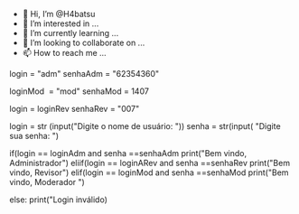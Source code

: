 - 👋 Hi, I’m @H4batsu
- 👀 I’m interested in ...
- 🌱 I’m currently learning ...
- 💞️ I’m looking to collaborate on ...
- 📫 How to reach me ...

<!---
H4batsu/H4batsu is a ✨ special ✨ repository because its `README.md` (this file) appears on your GitHub profile.
You can click the Preview link to take a look at your changes.
--->



login = "adm"
senhaAdm = "62354360" 

loginMod  = "mod"
senhaMod = 1407 

login = loginRev
senhaRev = "007" 

login = str (input("Digite o nome de usuário: "))
senha = str(input( "Digite sua senha: ") 

if(login == loginAdm and senha ==senhaAdm
print("Bem vindo, Administrador")
eliif(login == loginARev and senha ==senhaRev
print("Bem vindo, Revisor")
elif(login == loginMod and senha ==senhaMod
print("Bem vindo, Moderador ") 

else: 
print("Login inválido)

